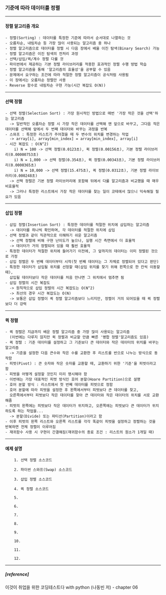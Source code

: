 ### 기준에 따라 데이터를 정렬
--------------------------------------------------------------------------------------------------------------------------------  
#### 정렬 알고리즘 개요
	- 정렬(Sorting) : 데이터를 특정한 기준에 따라서 순서대로 나열하는 것
 	- 오름차순, 내림차순 등 가장 많이 사용되는 알고리즘 중 하나
  	- 정렬 알고리즘으로 데이터를 정렬 시 다음 장에서 배울 이진 탐색(Binary Search) 가능
   	- 정렬 알고리즘은 이진 탐색의 전처리 과정
	- 선택/삽입/퀵/계수 정렬 다룰 것
	- 파이썬에서 제공하는 기본 정렬 라이브러리를 적용한 효과적인 정렬 수행 방법 학습
	- 정렬 알고리즘을 통해 '알고리즘의 효율성'을 공부할 수 있음
	- 문제에서 요구하는 조건에 따라 적절한 정렬 알고리즘이 공식처럼 사용됨
	- 이 장에서는 오름차순 정렬만 사용
	- Reverse 함수로 내림차순 구현 가능(시간 복잡도 O(N))

--------------------------------------------------------------------------------------------------------------------------------  
#### 선택 정렬
	- 선택 정렬(Selection Sort) : 가장 원시적인 방법으로 매번 '가장 작은 것을 선택'하는 알고리즘
 	  -> 일반적인 오름차순 정렬 시 가장 작은 데이터를 선택해 맨 앞으로 바꾸고, 그다음 작은 데이터를 선택해 앞에서 두 번째 데이터와 바꾸는 과정을 반복
	- 스와프 : 특정한 리스트가 주어졌을 때 두 변수의 위치를 변경하는 작업
	  -> array[i], array[min_index] = array[min_index], array[i]
	- 시간 복잡도 : O(N^2)
 		i) N = 100 -> 선택 정렬(0.0123초), 퀵 정렬(0.00156초), 기본 정렬 라이브러리(0.00000753초)
		i) N = 1,000 -> 선택 정렬(0.354초), 퀵 정렬(0.00343초), 기본 정렬 라이브러리(0.0000365초)
		i) N = 10,000 -> 선택 정렬(15.475초), 퀵 정렬(0.0312초), 기본 정렬 라이브러리(0.000248초)
	  -> 선택 정렬은 기본 정렬 라이브러리에 포함해 뒤에서 다룰 알고리즘과 비교했을 때 매우 비효율적
	  -> 그러나 특정한 리스트에서 가장 작은 데이터를 찾는 일이 코테에서 많으니 익숙해질 필요가 있음

--------------------------------------------------------------------------------------------------------------------------------  
#### 삽입 정렬
	- 삽입 정렬(Insertion Sort) : 특정한 데이터를 적절한 위치에 삽입하는 알고리즘
	  -> 데이터를 하나씩 확인하며, 각 데이터를 적절한 위치에 삽입
	- 선택 정렬과 같이 직관적으로 이해하기 쉬운 알고리즘
	  -> 선택 정렬에 비해 구현 난이도가 높으나, 실행 시간 측면에서 더 효율적
	  -> 데이터가 거의 정렬되어 있을 때 훨씬 효율적
	- 특정한 데이터가 적절한 위치에 들어가기 이전에, 그 앞까지의 데이터는 이미 정렬된 것으로 가정
	- 삽입 정렬은 두 번째 데이터부터 시작(첫 번째 데이터는 그 자체로 정렬되어 있다고 판단)
	- 특정한 데이터가 삽입될 위치를 선정할 때(삽입 위치를 찾기 위해 왼쪽으로 한 칸씩 이동할 때),
	  삽입될 데이터보다 작은 데이터를 처음 만나면 그 위치에서 멈추면 됨
	- 삽입 정렬의 시간 복잡도
	  -> 원칙적으로 삽입 정렬의 시간 복잡도는 O(N^2)
	  -> 최선의 경우 시간 복잡도는 O(N)
	  -> 보통은 삽입 정렬이 퀵 정렬 알고리즘보다 느리지만, 정렬이 거의 되어있을 때 퀵 정렬보다 더 강력

--------------------------------------------------------------------------------------------------------------------------------
#### 퀵 정렬
	- 퀵 정렬은 지금까지 배운 정렬 알고리즘 중 가장 많이 사용되는 알고리즘
	  (이번에는 다루지 않지만 퀵 정렬과 비교할 만큼 빠른 '병합 정렬'알고리즘도 있음)
	- 퀵 정렬 : 기준 데이터를 설정하고 그 기준보다 큰 데이터와 작은 데이터의 위치를 바꾸는 알고리즘
	  -> 기준을 설정한 다음 큰수와 작은 수를 교환한 후 리스트를 반으로 나누는 방식으로 동작함 
	- 피벗(Pivot) : 큰 숫자와 작은 숫자를 교환할 때, 교환하기 위한 '기준'을 피벗이라고 함
	- 피벗을 어떻게 설정할 것인지 미리 명시해야 함
	- 이번에는 가장 대표적인 피벗 방식인 호어 분할(Hoare Partition)으로 설명
	- 호어 분할 방식 : 리스트에서 첫 번째 데이터를 피벗으로 정함
	- 호어 분할에 따라 피벗을 설정한 후 왼쪽에서부터 피벗보다 큰 데이터를 찾고,
	  오른쪽에서부터 피벗보다 작은 데이터를 찾아 큰 데이터와 작은 데이터의 위치를 서로 교환해줌
	- 피벗의 왼쪽에는 피벗보다 작은 데이터가 위치하고, 오른쪽에는 피벗보다 큰 데이터가 위치하도록 하는 작업을...
	  -> 분할(Divide) 또는 파티션(Partition)이라고 함
	- 이후 피벗의 왼쪽 리스트와 오른쪽 리스트를 각각 똑같이 피벗을 설정하고 정렬하는 것을 반복하면 전체 정렬이 이루어짐
	- 재귀함수 사용 시 구현이 간결해짐(재귀함수의 종료 조건 : 리스트의 원소가 1개일 때)

--------------------------------------------------------------------------------------------------------------------------------
#### 예제 설명
		1. 선택 정렬 소스코드
 
 		2. 파이썬 스와프(Swap) 소스코드

		3. 삽입 정렬 소스코드

		4. 퀵 정렬 소스코드

		5. 

		6. 

		7. 

		8. 

		9. 

		10. 

		11. 

		12. 
		
--------------------------------------------------------------------------------------------------------------------------------
##### [reference]
이것이 취업을 위한 코딩테스트다 with python (나동빈 저) - chapter 06



